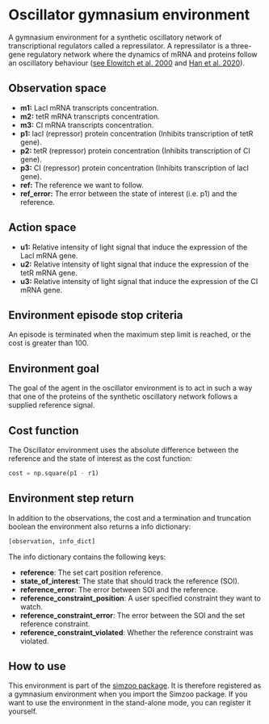 # Oscillator gymnasium environment

A gymnasium environment for a synthetic oscillatory network of transcriptional regulators
called a repressilator. A repressilator is a three-gene regulatory network where the
dynamics of mRNA and proteins follow an oscillatory behaviour
([see Elowitch et al. 2000](https://www-nature-com.tudelft.idm.oclc.org/articles/35002125)
and [Han et al. 2020](https://arxiv.org/abs/2004.14288)).

## Observation space

*   **m1:** Lacl mRNA transcripts concentration.
*   **m2:** tetR mRNA transcripts concentration.
*   **m3:** CI mRNA transcripts concentration.
*   **p1:** lacI (repressor) protein concentration (Inhibits transcription of tetR gene).
*   **p2:** tetR (repressor) protein concentration (Inhibits transcription of CI gene).
*   **p3:** CI (repressor) protein concentration (Inhibits transcription of lacI gene).
*   **ref:** The reference we want to follow.
*   **ref\_error:** The error between the state of interest (i.e. p1) and the reference.

## Action space

*   **u1:** Relative intensity of light signal that induce the expression of the Lacl mRNA gene.
*   **u2:** Relative intensity of light signal that induce the expression of the tetR mRNA gene.
*   **u3:** Relative intensity of light signal that induce the expression of the CI mRNA gene.

## Environment episode stop criteria

An episode is terminated when the maximum step limit is reached, or the cost is greater than 100.

## Environment goal

The goal of the agent in the oscillator environment is to act in such a way that one
of the proteins of the synthetic oscillatory network follows a supplied reference
signal.

## Cost function

The Oscillator environment uses the absolute difference between the reference and the state of interest as the cost function:

```python
cost = np.square(p1 - r1)
```

## Environment step return

In addition to the observations, the cost and a termination and truncation boolean the environment also returns a info dictionary:

```python
[observation, info_dict]
```

The info dictionary contains the following keys:

*   **reference**: The set cart position reference.
*   **state\_of\_interest**: The state that should track the reference (SOI).
*   **reference\_error**: The error between SOI and the reference.
*   **reference\_constraint\_position**: A user specified constraint they want to watch.
*   **reference\_constraint\_error**: The error between the SOI and the set reference constraint.
*   **reference\_constraint\_violated**: Whether the reference constraint was violated.

## How to use

This environment is part of the [simzoo package](https://github.com/rickstaa/simzoo). It is therefore registered as a gymnasium environment when you import the Simzoo package. If you want to use the environment in the stand-alone mode, you can register it yourself.
